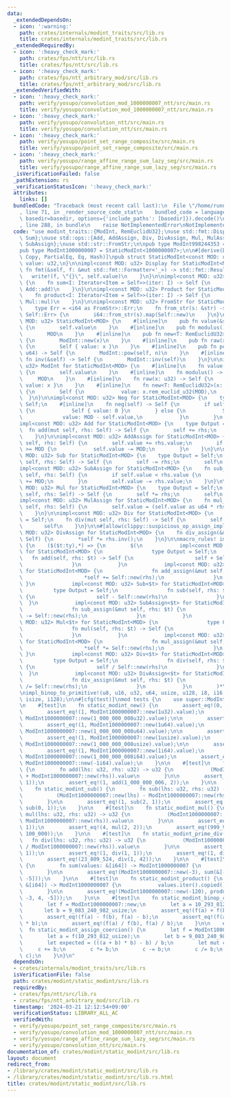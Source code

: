 ```yaml
---
data:
  _extendedDependsOn:
  - icon: ':warning:'
    path: crates/internals/modint_traits/src/lib.rs
    title: crates/internals/modint_traits/src/lib.rs
  _extendedRequiredBy:
  - icon: ':heavy_check_mark:'
    path: crates/fps/ntt/src/lib.rs
    title: crates/fps/ntt/src/lib.rs
  - icon: ':heavy_check_mark:'
    path: crates/fps/ntt_arbitrary_mod/src/lib.rs
    title: crates/fps/ntt_arbitrary_mod/src/lib.rs
  _extendedVerifiedWith:
  - icon: ':heavy_check_mark:'
    path: verify/yosupo/convolution_mod_1000000007_ntt/src/main.rs
    title: verify/yosupo/convolution_mod_1000000007_ntt/src/main.rs
  - icon: ':heavy_check_mark:'
    path: verify/yosupo/convolution_ntt/src/main.rs
    title: verify/yosupo/convolution_ntt/src/main.rs
  - icon: ':heavy_check_mark:'
    path: verify/yosupo/point_set_range_composite/src/main.rs
    title: verify/yosupo/point_set_range_composite/src/main.rs
  - icon: ':heavy_check_mark:'
    path: verify/yosupo/range_affine_range_sum_lazy_seg/src/main.rs
    title: verify/yosupo/range_affine_range_sum_lazy_seg/src/main.rs
  _isVerificationFailed: false
  _pathExtension: rs
  _verificationStatusIcon: ':heavy_check_mark:'
  attributes:
    links: []
  bundledCode: "Traceback (most recent call last):\n  File \"/home/runner/.local/lib/python3.10/site-packages/onlinejudge_verify/documentation/build.py\"\
    , line 71, in _render_source_code_stat\n    bundled_code = language.bundle(stat.path,\
    \ basedir=basedir, options={'include_paths': [basedir]}).decode()\n  File \"/home/runner/.local/lib/python3.10/site-packages/onlinejudge_verify/languages/rust.py\"\
    , line 288, in bundle\n    raise NotImplementedError\nNotImplementedError\n"
  code: "use modint_traits::{ModInt, RemEuclidU32};\nuse std::fmt::Display;\nuse std::iter::{Product,\
    \ Sum};\nuse std::ops::{Add, AddAssign, Div, DivAssign, Mul, MulAssign, Neg, Sub,\
    \ SubAssign};\nuse std::str::FromStr;\n\npub type ModInt998244353 = StaticModInt<998244353>;\n\
    pub type ModInt1000000007 = StaticModInt<1000000007>;\n\n#[derive(Debug, Clone,\
    \ Copy, PartialEq, Eq, Hash)]\npub struct StaticModInt<const MOD: u32> {\n   \
    \ value: u32,\n}\n\nimpl<const MOD: u32> Display for StaticModInt<MOD> {\n   \
    \ fn fmt(&self, f: &mut std::fmt::Formatter<'_>) -> std::fmt::Result {\n     \
    \   write!(f, \"{}\", self.value)\n    }\n}\n\nimpl<const MOD: u32> Sum for StaticModInt<MOD>\
    \ {\n    fn sum<I: Iterator<Item = Self>>(iter: I) -> Self {\n        iter.fold(Self::raw(0),\
    \ Add::add)\n    }\n}\n\nimpl<const MOD: u32> Product for StaticModInt<MOD> {\n\
    \    fn product<I: Iterator<Item = Self>>(iter: I) -> Self {\n        iter.fold(Self::raw(1),\
    \ Mul::mul)\n    }\n}\n\nimpl<const MOD: u32> FromStr for StaticModInt<MOD> {\n\
    \    type Err = <i64 as FromStr>::Err;\n    fn from_str(s: &str) -> Result<Self,\
    \ Self::Err> {\n        i64::from_str(s).map(Self::new)\n    }\n}\n\nimpl<const\
    \ MOD: u32> StaticModInt<MOD> {\n    #[inline]\n    pub fn value(&self) -> u32\
    \ {\n        self.value\n    }\n    #[inline]\n    pub fn modulus() -> u32 {\n\
    \        MOD\n    }\n    #[inline]\n    pub fn new<T: RemEuclidU32>(x: T) -> Self\
    \ {\n        ModInt::new(x)\n    }\n    #[inline]\n    pub fn raw(x: u32) -> Self\
    \ {\n        Self { value: x }\n    }\n    #[inline]\n    pub fn pow(&self, n:\
    \ u64) -> Self {\n        ModInt::pow(self, n)\n    }\n    #[inline]\n    pub\
    \ fn inv(&self) -> Self {\n        ModInt::inv(self)\n    }\n}\n\nimpl<const MOD:\
    \ u32> ModInt for StaticModInt<MOD> {\n    #[inline]\n    fn value(&self) -> u32\
    \ {\n        self.value\n    }\n    #[inline]\n    fn modulus() -> u32 {\n   \
    \     MOD\n    }\n    #[inline]\n    fn raw(x: u32) -> Self {\n        Self {\
    \ value: x }\n    }\n    #[inline]\n    fn new<T: RemEuclidU32>(x: T) -> Self\
    \ {\n        Self {\n            value: x.rem_euclid_u32(MOD),\n        }\n  \
    \  }\n}\n\nimpl<const MOD: u32> Neg for StaticModInt<MOD> {\n    type Output =\
    \ Self;\n    #[inline]\n    fn neg(self) -> Self {\n        if self.value == 0\
    \ {\n            Self { value: 0 }\n        } else {\n            Self {\n   \
    \             value: MOD - self.value,\n            }\n        }\n    }\n}\n\n\
    impl<const MOD: u32> Add for StaticModInt<MOD> {\n    type Output = Self;\n  \
    \  fn add(mut self, rhs: Self) -> Self {\n        self += rhs;\n        self\n\
    \    }\n}\n\nimpl<const MOD: u32> AddAssign for StaticModInt<MOD> {\n    fn add_assign(&mut\
    \ self, rhs: Self) {\n        self.value += rhs.value;\n        if self.value\
    \ >= MOD {\n            self.value -= MOD;\n        }\n    }\n}\n\nimpl<const\
    \ MOD: u32> Sub for StaticModInt<MOD> {\n    type Output = Self;\n    fn sub(mut\
    \ self, rhs: Self) -> Self {\n        self -= rhs;\n        self\n    }\n}\n\n\
    impl<const MOD: u32> SubAssign for StaticModInt<MOD> {\n    fn sub_assign(&mut\
    \ self, rhs: Self) {\n        if self.value < rhs.value {\n            self.value\
    \ += MOD;\n        }\n        self.value -= rhs.value;\n    }\n}\n\nimpl<const\
    \ MOD: u32> Mul for StaticModInt<MOD> {\n    type Output = Self;\n    fn mul(mut\
    \ self, rhs: Self) -> Self {\n        self *= rhs;\n        self\n    }\n}\n\n\
    impl<const MOD: u32> MulAssign for StaticModInt<MOD> {\n    fn mul_assign(&mut\
    \ self, rhs: Self) {\n        self.value = (self.value as u64 * rhs.value as u64).rem_euclid_u32(MOD);\n\
    \    }\n}\n\nimpl<const MOD: u32> Div for StaticModInt<MOD> {\n    type Output\
    \ = Self;\n    fn div(mut self, rhs: Self) -> Self {\n        self /= rhs;\n \
    \       self\n    }\n}\n\n#[allow(clippy::suspicious_op_assign_impl)]\nimpl<const\
    \ MOD: u32> DivAssign for StaticModInt<MOD> {\n    fn div_assign(&mut self, rhs:\
    \ Self) {\n        *self *= rhs.inv();\n    }\n}\n\nmacro_rules! impl_binop_to_primitive\
    \ {\n    ($($t:ty),*) => {\n        $(\n            impl<const MOD: u32> Add<$t>\
    \ for StaticModInt<MOD> {\n                type Output = Self;\n             \
    \   fn add(self, rhs: $t) -> Self {\n                    self + Self::new(rhs)\n\
    \                }\n            }\n            impl<const MOD: u32> AddAssign<$t>\
    \ for StaticModInt<MOD> {\n                fn add_assign(&mut self, rhs: $t) {\n\
    \                    *self += Self::new(rhs);\n                }\n           \
    \ }\n            impl<const MOD: u32> Sub<$t> for StaticModInt<MOD> {\n      \
    \          type Output = Self;\n                fn sub(self, rhs: $t) -> Self\
    \ {\n                    self - Self::new(rhs)\n                }\n          \
    \  }\n            impl<const MOD: u32> SubAssign<$t> for StaticModInt<MOD> {\n\
    \                fn sub_assign(&mut self, rhs: $t) {\n                    *self\
    \ -= Self::new(rhs);\n                }\n            }\n            impl<const\
    \ MOD: u32> Mul<$t> for StaticModInt<MOD> {\n                type Output = Self;\n\
    \                fn mul(self, rhs: $t) -> Self {\n                    self * Self::new(rhs)\n\
    \                }\n            }\n            impl<const MOD: u32> MulAssign<$t>\
    \ for StaticModInt<MOD> {\n                fn mul_assign(&mut self, rhs: $t) {\n\
    \                    *self *= Self::new(rhs);\n                }\n           \
    \ }\n            impl<const MOD: u32> Div<$t> for StaticModInt<MOD> {\n      \
    \          type Output = Self;\n                fn div(self, rhs: $t) -> Self\
    \ {\n                    self / Self::new(rhs)\n                }\n          \
    \  }\n            impl<const MOD: u32> DivAssign<$t> for StaticModInt<MOD> {\n\
    \                fn div_assign(&mut self, rhs: $t) {\n                    *self\
    \ /= Self::new(rhs);\n                }\n            }\n        )*\n    };\n}\n\
    \nimpl_binop_to_primitive!(u8, u16, u32, u64, usize, u128, i8, i16, i32, i64,\
    \ isize, i128);\n\n#[cfg(test)]\nmod tests {\n    use super::ModInt1000000007;\n\
    \n    #[test]\n    fn static_modint_new() {\n        assert_eq!(0, ModInt1000000007::new(0u32).value);\n\
    \        assert_eq!(1, ModInt1000000007::new(1u32).value);\n        assert_eq!(1,\
    \ ModInt1000000007::new(1_000_000_008u32).value);\n\n        assert_eq!(0, ModInt1000000007::new(0u64).value);\n\
    \        assert_eq!(1, ModInt1000000007::new(1u64).value);\n        assert_eq!(1,\
    \ ModInt1000000007::new(1_000_000_008u64).value);\n\n        assert_eq!(0, ModInt1000000007::new(0usize).value);\n\
    \        assert_eq!(1, ModInt1000000007::new(1usize).value);\n        assert_eq!(1,\
    \ ModInt1000000007::new(1_000_000_008usize).value);\n\n        assert_eq!(0, ModInt1000000007::new(0i64).value);\n\
    \        assert_eq!(1, ModInt1000000007::new(1i64).value);\n        assert_eq!(1,\
    \ ModInt1000000007::new(1_000_000_008i64).value);\n        assert_eq!(1_000_000_006,\
    \ ModInt1000000007::new(-1i64).value);\n    }\n\n    #[test]\n    fn static_modint_add()\
    \ {\n        fn add(lhs: u32, rhs: u32) -> u32 {\n            (ModInt1000000007::new(lhs)\
    \ + ModInt1000000007::new(rhs)).value\n        }\n\n        assert_eq!(2, add(1,\
    \ 1));\n        assert_eq!(1, add(1_000_000_006, 2));\n    }\n\n    #[test]\n\
    \    fn static_modint_sub() {\n        fn sub(lhs: u32, rhs: u32) -> u32 {\n \
    \           (ModInt1000000007::new(lhs) - ModInt1000000007::new(rhs)).value\n\
    \        }\n\n        assert_eq!(1, sub(2, 1));\n        assert_eq!(1_000_000_006,\
    \ sub(0, 1));\n    }\n\n    #[test]\n    fn static_modint_mul() {\n        fn\
    \ mul(lhs: u32, rhs: u32) -> u32 {\n            (ModInt1000000007::new(lhs) *\
    \ ModInt1000000007::new(rhs)).value\n        }\n\n        assert_eq!(1, mul(1,\
    \ 1));\n        assert_eq!(4, mul(2, 2));\n        assert_eq!(999_999_937, mul(100_000,\
    \ 100_000));\n    }\n\n    #[test]\n    fn static_modint_prime_div() {\n     \
    \   fn div(lhs: u32, rhs: u32) -> u32 {\n            (ModInt1000000007::new(lhs)\
    \ / ModInt1000000007::new(rhs)).value\n        }\n\n        assert_eq!(0, div(0,\
    \ 1));\n        assert_eq!(1, div(1, 1));\n        assert_eq!(1, div(2, 2));\n\
    \        assert_eq!(23_809_524, div(1, 42));\n    }\n\n    #[test]\n    fn static_modint_sum()\
    \ {\n        fn sum(values: &[i64]) -> ModInt1000000007 {\n            values.iter().copied().map(ModInt1000000007::new).sum()\n\
    \        }\n\n        assert_eq!(ModInt1000000007::new(-3), sum(&[-1, 2, -3, 4,\
    \ -5]));\n    }\n\n    #[test]\n    fn static_modint_product() {\n        fn product(values:\
    \ &[i64]) -> ModInt1000000007 {\n            values.iter().copied().map(ModInt1000000007::new).product()\n\
    \        }\n\n        assert_eq!(ModInt1000000007::new(-120), product(&[-1, 2,\
    \ -3, 4, -5]));\n    }\n\n    #[test]\n    fn static_modint_binop_coercion() {\n\
    \        let f = ModInt1000000007::new;\n        let a = 10_293_812_usize;\n \
    \       let b = 9_083_240_982_usize;\n        assert_eq!(f(a) + f(b), f(a) + b);\n\
    \        assert_eq!(f(a) - f(b), f(a) - b);\n        assert_eq!(f(a) * f(b), f(a)\
    \ * b);\n        assert_eq!(f(a) / f(b), f(a) / b);\n    }\n\n    #[test]\n  \
    \  fn static_modint_assign_coercion() {\n        let f = ModInt1000000007::new;\n\
    \        let a = f(10_293_812_usize);\n        let b = 9_083_240_982_usize;\n\
    \        let expected = (((a + b) * b) - b) / b;\n        let mut c = a;\n   \
    \     c += b;\n        c *= b;\n        c -= b;\n        c /= b;\n        assert_eq!(expected,\
    \ c);\n    }\n}\n"
  dependsOn:
  - crates/internals/modint_traits/src/lib.rs
  isVerificationFile: false
  path: crates/modint/static_modint/src/lib.rs
  requiredBy:
  - crates/fps/ntt/src/lib.rs
  - crates/fps/ntt_arbitrary_mod/src/lib.rs
  timestamp: '2024-03-21 12:12:54+09:00'
  verificationStatus: LIBRARY_ALL_AC
  verifiedWith:
  - verify/yosupo/point_set_range_composite/src/main.rs
  - verify/yosupo/convolution_mod_1000000007_ntt/src/main.rs
  - verify/yosupo/range_affine_range_sum_lazy_seg/src/main.rs
  - verify/yosupo/convolution_ntt/src/main.rs
documentation_of: crates/modint/static_modint/src/lib.rs
layout: document
redirect_from:
- /library/crates/modint/static_modint/src/lib.rs
- /library/crates/modint/static_modint/src/lib.rs.html
title: crates/modint/static_modint/src/lib.rs
---
```

